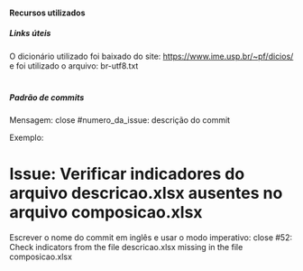 #### Recursos utilizados

##### Links úteis
O  dicionário utilizado foi baixado do site: https://www.ime.usp.br/~pf/dicios/ e foi utilizado o arquivo: br-utf8.txt

#
##### Padrão de commits
Mensagem: 
close #numero_da_issue: descrição do commit

Exemplo: 
# Issue: Verificar indicadores do arquivo descricao.xlsx ausentes no arquivo composicao.xlsx 

Escrever o nome do commit em inglês e usar o modo imperativo: 
close #52: Check indicators from the file descricao.xlsx missing in the file composicao.xlsx
